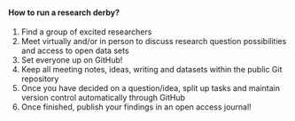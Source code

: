 #### How to run a research derby?

1) Find a group of excited researchers  
2) Meet virtually and/or in person to discuss research question possibilities and access to open data sets  
3) Set everyone up on GitHub!  
4) Keep all meeting notes, ideas, writing and datasets within the public Git repository  
5) Once you have decided on a question/idea, split up tasks and maintain version control automatically through GitHub  
6) Once finished, publish your findings in an open access journal!